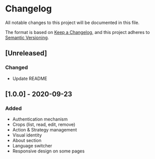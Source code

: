 # Changelog
All notable changes to this project will be documented in this file.

The format is based on [Keep a Changelog](https://keepachangelog.com/en/1.0.0/),
and this project adheres to [Semantic Versioning](https://semver.org/spec/v2.0.0.html).

## [Unreleased]
### Changed

- Update README

## [1.0.0] - 2020-09-23
### Added

- Authentication mechanism
- Crops (list, read, edit, remove)
- Action & Strategy management
- Visual identity
- About section
- Language switcher
- Responsive design on some pages